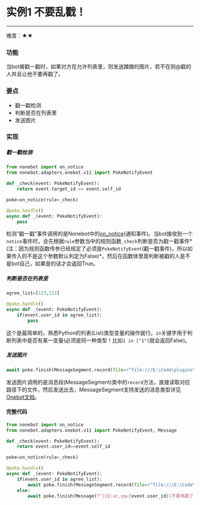 # 实例1 不要乱戳！

------

难度：★★

### 功能

当bot被戳一戳时，如果对方在允许列表里，则发送蹭蹭的图片，若不在则@戳的人并且让他不要再戳了。

### 要点

- 戳一戳检测
- 判断是否在列表里
- 发送图片

### 实现

##### 戳一戳检测

```python
from nonebot import on_notice
from nonebot.adapters.onebot.v11 import PokeNotifyEvent

def _check(event: PokeNotifyEvent):
    return event.target_id == event.self_id

poke=on_notice(rule=_check)

@poke.handle()
async def _(event: PokeNotifyEvent):
    pass
```

检测“戳一戳”事件调用的是Nonebot中的[on_notice](https://v2.nonebot.dev/docs/api/plugin/on#on_notice)(通知事件)。当bot接收到一个`notice`事件时，会先根据`rule`参数当中的规则函数`_check`判断是否为戳一戳事件*(注：因为规则函数传参已经规定了必须是`PokeNotifyEvent`(戳一戳事件)，所以如果传入的不是这个参数默认判定为False)*，然后在函数体里面判断被戳的人是不是bot自己，如果是的话才会返回True。

##### 判断是否在列表里

```python
agree_list=[123,112]

@poke.handle()
async def _(event: PokeNotifyEvent):
    if(event.user_id in agree_list):
        pass
```

这个是最简单的，熟悉Python的列表(List)类型变量的操作就行。`in`关键字用于判断列表中是否有某一变量(必须是同一种类型！比如`1 in ["1"]`就会返回False)。

##### 发送图片

```python
await poke.finish(MessageSegment.record(file=r"file:///E:\Code\plugins\poke\resources\1.png"))
```

发送图片调用的是消息段(MessageSegment)类中的`record`方法，直接读取对应路径下的文件，然后发送出去，MessageSegment支持发送的消息类型详见[Onebot文档](https://github.com/botuniverse/onebot-11/blob/master/message/segment.md)。

#### 完整代码

```python
from nonebot import on_notice
from nonebot.adapters.onebot.v11 import PokeNotifyEvent, Message

def _check(event: PokeNotifyEvent):
    return event.user_id==event.self_id

poke=on_notice(rule=_check)

@poke.handle()
async def _(event: PokeNotifyEvent):
    if(event.user_id in agree_list):
        await poke.finish(MessageSegment.record(file=r"file:///E:\Code\plugins\poke\resources\1.png"))
    else:
        await poke.finish(Message(f"[CQ:at,qq={event.user_id}]不要再戳了!"))
```

